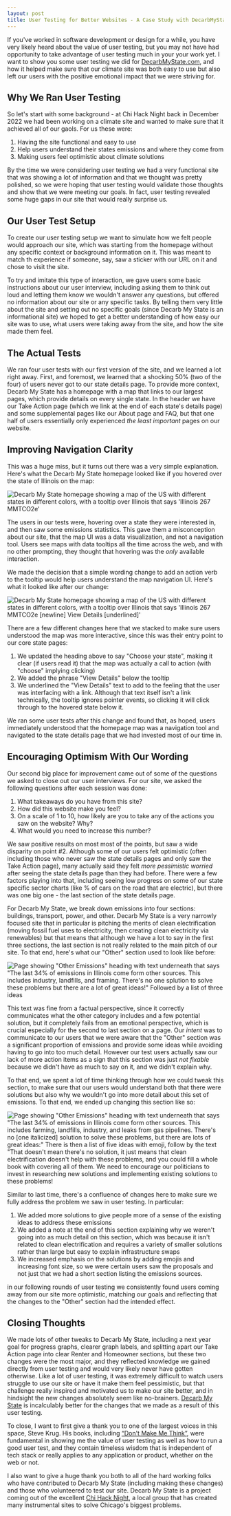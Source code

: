 ```yaml
---
layout: post
title: User Testing for Better Websites - A Case Study with DecarbMyState
---
```


If you've worked in software development or design for a while, you have very likely heard about the
value of user testing, but you may not have had opportunity to take advantage of user testing much
in your your work yet. I want to show you some user testing we did for
[DecarbMyState.com](https://decarbmystate.com), and how it helped make sure that our climate site was
both easy to use but also left our users with the positive emotional impact that we were striving for.

## Why We Ran User Testing

So let's start with some background - at Chi Hack Night back in December 2022 we had been working on
a climate site and wanted to make sure that it achieved all of our gaols. For us these were:

1. Having the site functional and easy to use
1. Help users understand their states emissions and where they come from
1. Making users feel optimistic about climate solutions

By the time we were considering user testing we had a very functional site that was showing a lot of
information and that we thought was pretty polished, so we were hoping that user testing would
validate those thoughts and show that we were meeting our goals. In fact, user testing revealed some
huge gaps in our site that would really surprise us.

## Our User Test Setup

To create our user testing setup we want to simulate how we felt people would approach our site,
which was starting from the homepage without any specific context or background information on it.
This was meant to match th experience if someone, say, saw a sticker with our URL on it and chose
to visit the site.

To try and imitate this type of interaction, we gave users some basic instructions about our user
interview, including asking them to think out loud and letting them know we wouldn't answer any
questions, but offered no information about our site or any specific tasks. By telling them very
little about the site and setting out no specific goals (since Decarb My State is an informational
site) we hoped to get a better understanding of how easy our site was to use, what users were taking
away from the site, and how the site made them feel.

## The Actual Tests

We ran four user tests with our first version of the site, and we learned a lot right away. First,
and foremost, we learned that a shocking 50% (two of the four) of users never got to our state
details page. To provide more context, Decarb My State has a homepage with a map that links to our
largest pages, which provide details on every single state. In the header we have our Take Action
page (which we link at the end of each state's details page) and some supplemental pages like our
About page and FAQ, but that one half of users essentially only experienced _the least important_
pages on our website.

## Improving Navigation Clarity

This was a huge miss, but it turns out there was a very simple explanation. Here's what the
Decarb My State homepage looked like if you hovered over the state of Illinois on the map:

![Decarb My State homepage showing a map of the US with different states in different colors, with a tooltip over Illinois that says 'Illinois 267 MMTCO2e'](/post-assets/user-stories-decarb/map-tooltip-before.webp)

<!--
  PR for old screenshots: https://github.com/chihacknight/decarbonize-my-state/pull/118
  Commit: 489f751
-->

The users in our tests were, hovering over a state they were interested in, and then saw some
emissions statistics. This gave them a misconception about our site, that the map UI was a data
visualization, and not a navigation tool. Users see maps with data tooltips all the time across the
web, and with no other prompting, they thought that hovering was the _only_ available interaction.

We made the decision that a simple wording change to add an action verb to the tooltip would help
users understand the map navigation UI. Here's what it looked like after our change:

![Decarb My State homepage showing a map of the US with different states in different colors, with a tooltip over Illinois that says 'Illinois 267 MMTCO2e [newline] View Details [underlined]'](/post-assets/user-stories-decarb/map-tooltip-after.webp)

There are a few different changes here that we stacked to make sure users understood the map was
more interactive, since this was their entry point to our core state pages:

1. We updated the heading above to say "Choose your state", making it clear (if users read it) that
  the map was actually a call to action (with "choose" implying clicking)
1. We added the phrase "View Details" below the tooltip
1. We underlined the "View Details" text to add to the feeling that the user was interfacing with a
link. Although that text itself isn't a link technically, the tooltip ignores pointer events, so
clicking it will click through to the hovered state below it.

We ran some user tests after this change and found that, as hoped, users immediately understood that
the homepage map was a navigation tool and navigated to the state details page that we had invested
most of our time in.

## Encouraging Optimism With Our Wording

Our second big place for improvement came out of some of the questions we asked to close out our
user interviews. For our site, we asked the following questions after each session was done:

1. What takeaways do you have from this site?
1. How did this website make you feel?
1. On a scale of 1 to 10, how likely are you to take any of the actions you saw on the website? Why?
1. What would you need to increase this number?

We saw positive results on most most of the points, but saw a wide disparity on point #2. Although
some of our users felt optimistic (often including those who never saw the state details pages and
only saw the Take Action page), many actually said they felt _more pessimistic worried_ after seeing
the state details page than they had before. There were a few factors playing into that, including
seeing low progress on some of our state specific sector charts (like % of cars on the road that
are electric), but there was one big one - the last section of the state details page.

For Decarb My State, we break down emissions into four sections: buildings, transport, power, and
other. Decarb My State is a very narrowly focused site that in particular is pitching the merits of
clean electrification (moving fossil fuel uses to electricity, then creating clean electricity via
renewables) but that means that although we have a lot to say in the first three sections, the last
section is not really related to the main pitch of our site. To that end, here's what our "Other"
section used to look like before:

![Page showing "Other Emissions" heading with text underneath that says "The last 34% of emissions in Illinois come form other sources. This includes industry, landfills, and framing. There's no one splution to solve these problems but there are a lot of great ideas!" Followed by a list of three ideas](/post-assets/user-stories-decarb/other-before.webp)


This text was fine from a factual perspective, since it correctly communicates what the other
category includes and a few potential solution, but it completely fails from an emotional
perspective, which is crucial especially for the second to last section on a page. Our _intent_ was
to communicate to our users that we were aware that the "Other" section was a significant proportion
of emissions and provide some ideas while avoiding having to go into too much detail. However our
test users actually saw our lack of more action items as a sign that this section was just
_not fixable_ because we didn't have as much to say on it, and we didn't explain why.

To that end, we spent a lot of time thinking through how we could tweak this section, to make sure
that our users would understand both that there were solutions but also why we wouldn't go into more
detail about this set of emissions. To that end, we ended up changing this section like so:

![Page showing "Other Emissions" heading with text underneath that says "The last 34% of emissions in Illinois come form other sources. This includes farming, landfills, industry, and leaks from gas pipelines. There's no [one italicized] solution to solve these problems, but there are lots of great ideas:" There is then a list of five ideas with emoji, follow by the text "That doesn't mean there's no solution, it just means that clean electrification doesn't help with these problems, and you could fill a whole book with covering all of them. We need to encourage our politicians to invest in researching new solutions and implementing existing solutions to these problems!](/post-assets/user-stories-decarb/other-after.webp)

Similar to last time, there's a confluence of changes here to make sure we fully address the
problem we saw in user testing. In particular:

1. We added more solutions to give people more of a sense of the existing ideas to address these
emissions
1. We added a note at the end of this section explaining why we weren't going into as much detail
on this section, which was because it isn't related to clean electrification and requires a variety
of smaller solutions rather than large but easy to explain infrastructure swaps
1. We increased emphasis on the solutions by adding emojis and increasing font size, so we were
certain users saw the proposals and not just that we had a short section listing the emissions
sources.

in our following rounds of user testing we consistently found users coming away from our site more
optimistic, matching our goals and reflecting that the changes to the "Other" section had the
intended effect.

## Closing Thoughts

We made lots of other tweaks to Decarb My State, including a next year goal for progress graphs,
clearer graph labels, and splitting apart our Take Action page into clear Renter and Homeowner
sections, but these two changes were the most major, and they reflected knowledge we gained directly
from user testing and would very likely never have gotten otherwise. Like a lot of user testing, it
was extremely difficult to watch users struggle to use our site or have it make them feel
pessimistic, but that challenge really inspired and motivated us to make our site better, and in
hindsight the new changes absolutely seem like no-brainers. [Decarb My State](https://decarbmystate.com/)
is incalculably better for the changes that we made as a result of this user testing.

To close, I want to first give a thank you to one of the largest voices in this space, Steve Krug.
His books, including [&ldquo;Don't Make Me Think&rdquo;](https://sensible.com/dont-make-me-think/),
were fundamental in showing me the value of user testing as well as how to run a good user test, and
they contain timeless wisdom that is independent of tech stack or really applies to any application
or product, whether on the web or not.

I also want to give a huge thank you both to all of the hard working folks who have contributed to
Decarb My State (including making these changes) and those who volunteered to test our site. Decarb
My State is a project coming out of the excellent [Chi Hack Night](https://chihacknight.org/), a
local group that has created many instrumental sites to solve Chicago's biggest problems.
